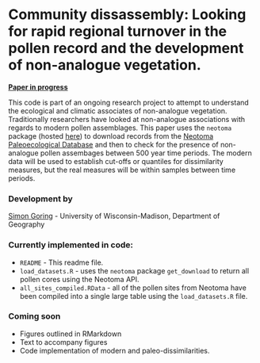 Community dissassembly: Looking for rapid regional turnover in the pollen record and the development of non-analogue vegetation.
========

**[Paper in progress](https://github.com/SimonGoring/NonAnalogues/blob/master/Goringetal_NonAnalogueAssemblages.md)**

This code is part of an ongoing research project to attempt to understand the ecological and climatic associates of non-analogue vegetation.  Traditionally researchers have looked at non-analogue associations with regards to modern pollen assemblages.  This paper uses the `neotoma` package (hosted [here](https://github.com/ropensci/neotoma)) to download records from the [Neotoma Paleoecological Database](http://www.neotomadb.org/) and then to check for the presence of non-analogue pollen assembages between 500 year time periods.  The modern data will be used to establish cut-offs or quantiles for dissimilarity measures, but the real measures will be within samples between time periods.

### Development by
[Simon Goring](http://downwithtime.wordpress.com) - University of Wisconsin-Madison, Department of Geography

### Currently implemented in code:
+ `README` - This readme file.
+ `load_datasets.R` - uses the `neotoma` package `get_download` to return all pollen cores using the Neotoma API.
+ `all_sites_compiled.RData` - all of the pollen sites from Neotoma have been compiled into a single large table using the `load_datasets.R` file.


### Coming soon
+ Figures outlined in RMarkdown
+ Text to accompany figures
+ Code implementation of modern and paleo-dissimilarities.